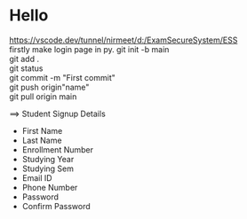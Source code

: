 # Hello
https://vscode.dev/tunnel/nirmeet/d:/ExamSecureSystem/ESS<br> firstly make login page in py.
git init -b main<br>
git add .<br>
git status<br>
git commit -m "First commit"<br>
git push origin"name" <br>
git pull origin main <br>

==> Student Signup Details <br>
- First Name <br>
- Last Name <br>
- Enrollment Number <br>
- Studying Year <br>
- Studying Sem <br>
- Email ID <br>
- Phone Number <br>
- Password <br>
- Confirm Password <br>